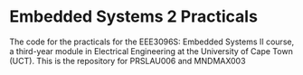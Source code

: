 # Embedded Systems 2 Practicals
The code for the practicals for the EEE3096S: Embedded Systems II course, a third-year module in Electrical Engineering at the University of Cape Town (UCT).
This is the repository for PRSLAU006 and MNDMAX003
